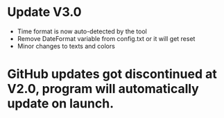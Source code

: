 # Update V3.0

- Time format is now auto-detected by the tool
- Remove DateFormat variable from config.txt or it will get reset
- Minor changes to texts and colors

# GitHub updates got discontinued at V2.0, program will automatically update on launch.
